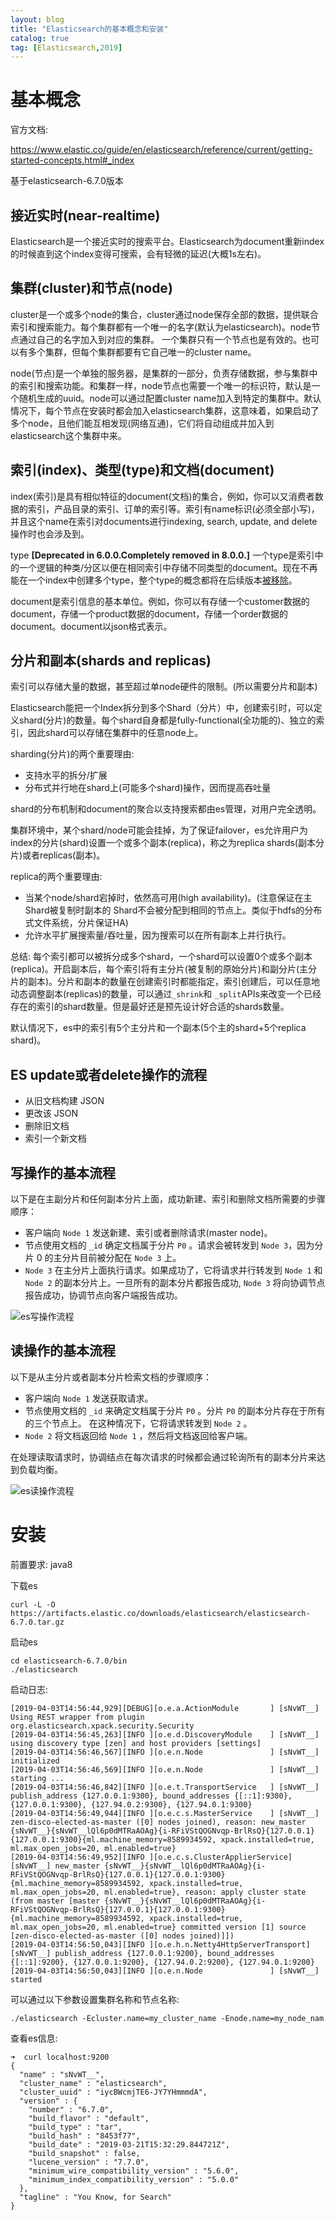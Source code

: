 ```yaml
---
layout: blog
title: "Elasticsearch的基本概念和安装"
catalog: true
tag: [Elasticsearch,2019]
---
```

# 基本概念
官方文档:

https://www.elastic.co/guide/en/elasticsearch/reference/current/getting-started-concepts.html#_index

基于elasticsearch-6.7.0版本

## 接近实时(near-realtime)
Elasticsearch是一个接近实时的搜索平台。Elasticsearch为document重新index的时候直到这个index变得可搜索，会有轻微的延迟(大概1s左右)。

## 集群(cluster)和节点(node)
cluster是一个或多个node的集合，cluster通过node保存全部的数据，提供联合索引和搜索能力。每个集群都有一个唯一的名字(默认为elasticsearch)。node节点通过自己的名字加入到对应的集群。
一个集群只有一个节点也是有效的。也可以有多个集群，但每个集群都要有它自己唯一的cluster name。

node(节点)是一个单独的服务器，是集群的一部分，负责存储数据，参与集群中的索引和搜索功能。和集群一样，node节点也需要一个唯一的标识符，默认是一个随机生成的uuid。node可以通过配置cluster name加入到特定的集群中。默认情况下，每个节点在安装时都会加入elasticsearch集群，这意味着，如果启动了多个node，且他们能互相发现(网络互通)，它们将自动组成并加入到elasticsearch这个集群中来。

## 索引(index)、类型(type)和文档(document)
index(索引)是具有相似特征的document(文档)的集合，例如，你可以又消费者数据的索引，产品目录的索引、订单的索引等。索引有name标识(必须全部小写)，并且这个name在索引对documents进行indexing, search, update, and delete操作时也会涉及到。

type <B>[Deprecated in 6.0.0.Completely removed in 8.0.0.]</B>
一个type是索引中的一个逻辑的种类/分区以便在相同索引中存储不同类型的document。现在不再能在一个index中创建多个type，整个type的概念都将在后续版本[被移除](https://www.elastic.co/guide/en/elasticsearch/reference/current/removal-of-types.html)。

document是索引信息的基本单位。例如，你可以有存储一个customer数据的document，存储一个product数据的document，存储一个order数据的document。document以json格式表示。

## 分片和副本(shards and replicas)
索引可以存储大量的数据，甚至超过单node硬件的限制。(所以需要分片和副本)

Elasticsearch能把一个Index拆分到多个Shard（分片）中，创建索引时，可以定义shard(分片)的数量。每个shard自身都是fully-functional(全功能的)、独立的索引，因此shard可以存储在集群中的任意node上。

sharding(分片)的两个重要理由:
+ 支持水平的拆分/扩展
+ 分布式并行地在shard上(可能多个shard)操作，因而提高吞吐量

shard的分布机制和document的聚合以支持搜索都由es管理，对用户完全透明。

集群环境中，某个shard/node可能会挂掉，为了保证failover，es允许用户为index的分片(shard)设置一个或多个副本(replica)，称之为replica shards(副本分片)或者replicas(副本)。

replica的两个重要理由:
+ 当某个node/shard宕掉时，依然高可用(high availability)。(注意保证在主Shard被复制时副本的 Shard不会被分配到相同的节点上。类似于hdfs的分布式文件系统，分片保证HA)
+ 允许水平扩展搜索量/吞吐量，因为搜索可以在所有副本上并行执行。

总结: 每个索引都可以被拆分成多个shard，一个shard可以设置0个或多个副本(replica)。开启副本后，每个索引将有主分片(被复制的原始分片)和副分片(主分片的副本)。分片和副本的数量在创建索引时都能指定，索引创建后，可以任意地动态调整副本(replicas)的数量，可以通过`_shrink`和 `_split`APIs来改变一个已经存在的索引的shard数量。但是最好还是预先设计好合适的shards数量。

默认情况下，es中的索引有5个主分片和一个副本(5个主的shard+5个replica shard)。

## ES update或者delete操作的流程
+ 从旧文档构建 JSON
+ 更改该 JSON
+ 删除旧文档
+ 索引一个新文档

## 写操作的基本流程
以下是在主副分片和任何副本分片上面，成功新建、索引和删除文档所需要的步骤顺序：

+ 客户端向 `Node 1` 发送新建、索引或者删除请求(master node)。
+ 节点使用文档的 `_id` 确定文档属于分片 `P0` 。请求会被转发到 `Node 3`，因为分片 0 的主分片目前被分配在 `Node 3` 上。
+ `Node 3` 在主分片上面执行请求。如果成功了，它将请求并行转发到 `Node 1` 和 `Node 2`   的副本分片上。一旦所有的副本分片都报告成功, `Node 3` 将向协调节点报告成功，协调节点向客户端报告成功。

![es写操作流程](https://raw.githubusercontent.com/RussXia/RussXia.github.io/master/_pic/es_write_process.png)

## 读操作的基本流程
以下是从主分片或者副本分片检索文档的步骤顺序：

+ 客户端向 `Node 1` 发送获取请求。
+ 节点使用文档的 `_id` 来确定文档属于分片 `P0` 。分片 `P0` 的副本分片存在于所有的三个节点上。 在这种情况下，它将请求转发到 `Node 2` 。
+ `Node 2` 将文档返回给 `Node 1` ，然后将文档返回给客户端。

在处理读取请求时，协调结点在每次请求的时候都会通过轮询所有的副本分片来达到负载均衡。

![es读操作流程](https://raw.githubusercontent.com/RussXia/RussXia.github.io/master/_pic/es_read_process.png)

# 安装
前置要求:
java8

下载es
```
curl -L -O https://artifacts.elastic.co/downloads/elasticsearch/elasticsearch-6.7.0.tar.gz
```
启动es
```
cd elasticsearch-6.7.0/bin
./elasticsearch
```
启动日志:
~~~
[2019-04-03T14:56:44,929][DEBUG][o.e.a.ActionModule       ] [sNvWT__] Using REST wrapper from plugin org.elasticsearch.xpack.security.Security
[2019-04-03T14:56:45,263][INFO ][o.e.d.DiscoveryModule    ] [sNvWT__] using discovery type [zen] and host providers [settings]
[2019-04-03T14:56:46,567][INFO ][o.e.n.Node               ] [sNvWT__] initialized
[2019-04-03T14:56:46,569][INFO ][o.e.n.Node               ] [sNvWT__] starting ...
[2019-04-03T14:56:46,842][INFO ][o.e.t.TransportService   ] [sNvWT__] publish_address {127.0.0.1:9300}, bound_addresses {[::1]:9300}, {127.0.0.1:9300}, {127.94.0.2:9300}, {127.94.0.1:9300}
[2019-04-03T14:56:49,944][INFO ][o.e.c.s.MasterService    ] [sNvWT__] zen-disco-elected-as-master ([0] nodes joined), reason: new_master {sNvWT__}{sNvWT__lQl6p0dMTRaAOAg}{i-RFiVStQOGNvqp-BrlRsQ}{127.0.0.1}{127.0.0.1:9300}{ml.machine_memory=8589934592, xpack.installed=true, ml.max_open_jobs=20, ml.enabled=true}
[2019-04-03T14:56:49,952][INFO ][o.e.c.s.ClusterApplierService] [sNvWT__] new_master {sNvWT__}{sNvWT__lQl6p0dMTRaAOAg}{i-RFiVStQOGNvqp-BrlRsQ}{127.0.0.1}{127.0.0.1:9300}{ml.machine_memory=8589934592, xpack.installed=true, ml.max_open_jobs=20, ml.enabled=true}, reason: apply cluster state (from master [master {sNvWT__}{sNvWT__lQl6p0dMTRaAOAg}{i-RFiVStQOGNvqp-BrlRsQ}{127.0.0.1}{127.0.0.1:9300}{ml.machine_memory=8589934592, xpack.installed=true, ml.max_open_jobs=20, ml.enabled=true} committed version [1] source [zen-disco-elected-as-master ([0] nodes joined)]])
[2019-04-03T14:56:50,043][INFO ][o.e.h.n.Netty4HttpServerTransport] [sNvWT__] publish_address {127.0.0.1:9200}, bound_addresses {[::1]:9200}, {127.0.0.1:9200}, {127.94.0.2:9200}, {127.94.0.1:9200}
[2019-04-03T14:56:50,043][INFO ][o.e.n.Node               ] [sNvWT__] started
~~~

可以通过以下参数设置集群名称和节点名称:
~~~
./elasticsearch -Ecluster.name=my_cluster_name -Enode.name=my_node_nam
~~~
查看es信息:
~~~
➜  curl localhost:9200
{
  "name" : "sNvWT__",
  "cluster_name" : "elasticsearch",
  "cluster_uuid" : "iycBWcmjTE6-JY7YHmmmdA",
  "version" : {
    "number" : "6.7.0",
    "build_flavor" : "default",
    "build_type" : "tar",
    "build_hash" : "8453f77",
    "build_date" : "2019-03-21T15:32:29.844721Z",
    "build_snapshot" : false,
    "lucene_version" : "7.7.0",
    "minimum_wire_compatibility_version" : "5.6.0",
    "minimum_index_compatibility_version" : "5.0.0"
  },
  "tagline" : "You Know, for Search"
}
~~~
